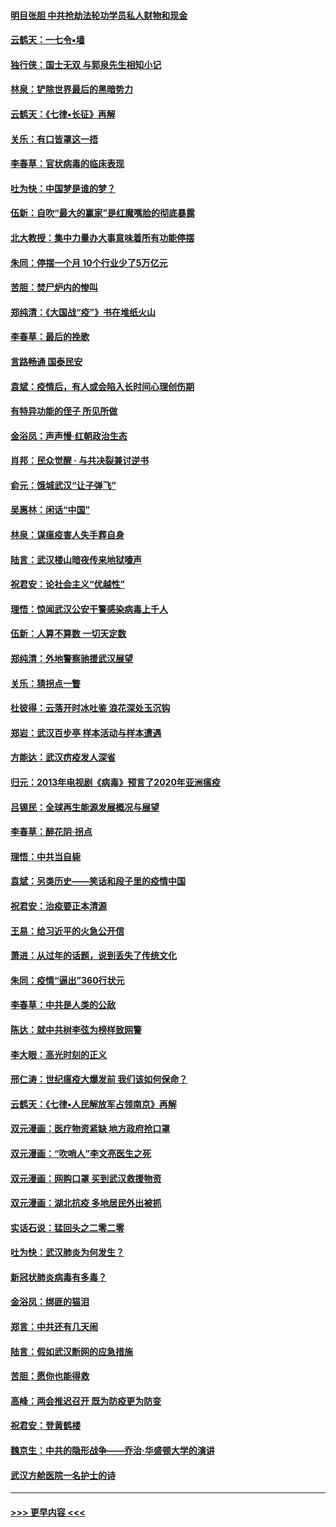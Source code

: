 #### [明目张胆 中共抢劫法轮功学员私人财物和现金](../pages/nsc993/n11910262.md?t=03031502) 
#### [云鹤天：一七令▪墙](../pages/nsc993/n11910627.md?t=03031502) 
#### [独行侠：国士无双 与郭泉先生相知小记](../pages/nsc993/n11910613.md?t=03031502) 
#### [林泉：铲除世界最后的黑暗势力](../pages/nsc993/n11909320.md?t=03031502) 
#### [云鹤天：《七律▪长征》再解](../pages/nsc993/n11909327.md?t=03031502) 
#### [关乐：有口皆罩这一捂](../pages/nsc993/n11908393.md?t=03031502) 
#### [李春草：官状病毒的临床表现](../pages/nsc993/n11908339.md?t=03031502) 
#### [吐为快：中国梦是谁的梦？](../pages/nsc993/n11906564.md?t=03031502) 
#### [伍新：自吹“最大的赢家”是红魔嘴脸的彻底暴露](../pages/nsc993/n11906407.md?t=03031502) 
#### [北大教授：集中力量办大事意味着所有功能停摆](../pages/nsc993/n11904800.md?t=03031502) 
#### [朱同：停摆一个月 10个行业少了5万亿元](../pages/nsc993/n11904498.md?t=03031502) 
#### [苦胆：焚尸炉内的惨叫](../pages/nsc993/n11904479.md?t=03031502) 
#### [郑纯清：《大国战“疫”》书在堆纸火山](../pages/nsc993/n11904450.md?t=03031502) 
#### [李春草：最后的挽歌](../pages/nsc993/n11904441.md?t=03031502) 
#### [言路畅通 国泰民安](../pages/nsc993/n11904222.md?t=03031502) 
#### [袁斌：疫情后，有人或会陷入长时间心理创伤期](../pages/nsc993/n11901514.md?t=03031502) 
#### [有特异功能的侄子 所见所做](../pages/nsc993/n11901154.md?t=03031502) 
#### [金浴凤：声声慢‧红朝政治生态](../pages/nsc993/n11899553.md?t=03031502) 
#### [肖邦：民众觉醒 · 与共决裂兼讨逆书](../pages/nsc993/n11898435.md?t=03031502) 
#### [俞元：饿城武汉“让子弹飞”](../pages/nsc993/n11898344.md?t=03031502) 
#### [吴惠林：闲话“中国”](../pages/nsc993/n11898182.md?t=03031502) 
#### [林泉：谋瘟疫害人失手葬自身](../pages/nsc993/n11897892.md?t=03031502) 
#### [陆言：武汉楼山暗夜传来地狱嚎声](../pages/nsc993/n11897033.md?t=03031502) 
#### [祝君安：论社会主义“优越性”](../pages/nsc993/n11897005.md?t=03031502) 
#### [理悟：惊闻武汉公安干警感染病毒上千人](../pages/nsc993/n11896947.md?t=03031502) 
#### [伍新：人算不算数 一切天定数](../pages/nsc993/n11893372.md?t=03031502) 
#### [郑纯清：外地警察驰援武汉展望](../pages/nsc993/n11893115.md?t=03031502) 
#### [关乐：猜拐点一瞥](../pages/nsc993/n11893020.md?t=03031502) 
#### [杜彼得：云落开时冰吐鉴 浪花深处玉沉钩](../pages/nsc993/n11892107.md?t=03031502) 
#### [郑岩：武汉百步亭 样本活动与样本遭遇](../pages/nsc993/n11892310.md?t=03031502) 
#### [方能达：武汉疠疫发人深省](../pages/nsc993/n11891376.md?t=03031502) 
#### [归元：2013年电视剧《病毒》预言了2020年亚洲瘟疫](../pages/nsc993/n11891126.md?t=03031502) 
#### [吕锡民：全球再生能源发展概况与展望](../pages/nsc993/n11890613.md?t=03031502) 
#### [李春草：醉花阴·拐点](../pages/nsc993/n11890567.md?t=03031502) 
#### [理悟：中共当自毙](../pages/nsc993/n11890559.md?t=03031502) 
#### [袁斌：另类历史——笑话和段子里的疫情中国](../pages/nsc993/n11889243.md?t=03031502) 
#### [祝君安：治疫要正本清源](../pages/nsc993/n11889085.md?t=03031502) 
#### [王易：给习近平的火急公开信](../pages/nsc993/n11888225.md?t=03031502) 
#### [萧进：从过年的话题，说到丢失了传统文化](../pages/nsc993/n11887732.md?t=03031502) 
#### [朱同：疫情“逼出”360行状元](../pages/nsc993/n11887678.md?t=03031502) 
#### [李春草：中共是人类的公敌](../pages/nsc993/n11887656.md?t=03031502) 
#### [陈达：就中共树李弦为榜样致网警](../pages/nsc993/n11887625.md?t=03031502) 
#### [李大眼：高光时刻的正义](../pages/nsc993/n11887585.md?t=03031502) 
#### [邢仁涛：世纪瘟疫大爆发前 我们该如何保命？](../pages/nsc993/n11887535.md?t=03031502) 
#### [云鹤天：《七律▪人民解放军占领南京》再解](../pages/nsc993/n11887524.md?t=03031502) 
#### [双元漫画：医疗物资紧缺 地方政府抢口罩](../pages/nsc993/n11884744.md?t=03031502) 
#### [双元漫画：“吹哨人”李文亮医生之死](../pages/nsc993/n11884705.md?t=03031502) 
#### [双元漫画：网购口罩 买到武汉救援物资](../pages/nsc993/n11884670.md?t=03031502) 
#### [双元漫画：湖北抗疫 多地居民外出被抓](../pages/nsc993/n11884643.md?t=03031502) 
#### [实话石说：猛回头之二零二零](../pages/nsc993/n11883968.md?t=03031502) 
#### [吐为快：武汉肺炎为何发生？](../pages/nsc993/n11882180.md?t=03031502) 
#### [新冠状肺炎病毒有多毒？](../pages/nsc993/n11881790.md?t=03031502) 
#### [金浴凤：绑匪的猫泪](../pages/nsc993/n11880664.md?t=03031502) 
#### [郑言：中共还有几天闹](../pages/nsc993/n11880645.md?t=03031502) 
#### [陆言：假如武汉断网的应急措施](../pages/nsc993/n11880619.md?t=03031502) 
#### [苦胆：愿你也能得救](../pages/nsc993/n11880601.md?t=03031502) 
#### [高峰：两会推迟召开  既为防疫更为防变](../pages/nsc993/n11879977.md?t=03031502) 
#### [祝君安：登黄鹤楼](../pages/nsc993/n11880583.md?t=03031502) 
#### [魏京生：中共的隐形战争——乔治‧华盛顿大学的演讲](../pages/nsc993/n11879765.md?t=03031502) 
#### [武汉方舱医院一名护士的诗](../pages/nsc993/n11878480.md?t=03031502) 

----
#### [ >>> 更早内容 <<< ](../indexes/nsc993-earlier.md)
